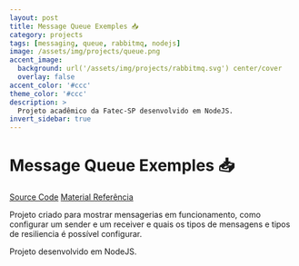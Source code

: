 ```yaml
---
layout: post
title: Message Queue Exemples 📥
category: projects
tags: [messaging, queue, rabbitmq, nodejs]
image: /assets/img/projects/queue.png
accent_image: 
  background: url('/assets/img/projects/rabbitmq.svg') center/cover
  overlay: false
accent_color: '#ccc'
theme_color: '#ccc'
description: >
  Projeto acadêmico da Fatec-SP desenvolvido em NodeJS.
invert_sidebar: true
---
```


# Message Queue Exemples 📥

[Source Code](https://github.com/luigihenrick/queue-exemples)
[Material Referência](https://drive.google.com/file/d/1fg2aGy1bsD0q0fAvUcS-BGMJgAJjn_CC/view?usp=sharing)

Projeto criado para mostrar mensagerias em funcionamento, como configurar um sender e um receiver e quais os tipos de mensagens e tipos de resiliencia é possível configurar. 

Projeto desenvolvido em NodeJS.